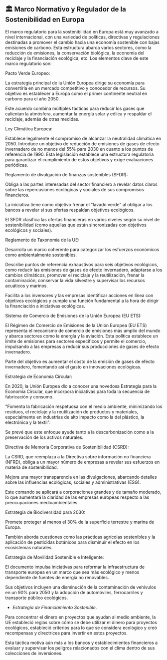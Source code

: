 ## 🏛️ **Marco Normativo y Regulador de la Sostenibilidad en Europa**

El marco regulatorio para la sostenibilidad en Europa está muy avanzado a nivel internacional, con una variedad de políticas, directivas y regulaciones destinadas a promover el cambio hacia una economía sostenible con bajas emisiones de carbono. 
Esta estructura abarca varios sectores, como la reducción de emisiones, la conservación biológica, la economía del reciclaje y la financiación ecológica, etc. 
Los elementos clave de este marco regulatorio son:

Pacto Verde Europeo:

La estrategia principal de la Unión Europea dirige su economía para convertirla en un mercado competitivo y conocedor de recursos. 
Su objetivo es establecer a Europa como el primer continente neutral en carbono para el año 2050.

Este acuerdo combina múltiples tácticas para reducir los gases que calientan la atmósfera, aumentar la energía solar y eólica y respaldar el reciclaje, además de otras medidas.

Ley Climática Europea:

Establece legalmente el compromiso de alcanzar la neutralidad climática en 2050.
Introduce un objetivo de reducción de emisiones de gases de efecto invernadero de no menos del 55% para 2030 en cuanto a los puntos de referencia de 1990.
Esta legislación establece una estructura regulatoria para garantizar el cumplimiento de estos objetivos y exige evaluaciones periódicas.

Reglamento de divulgación de finanzas sostenibles (SFDR):

Obliga a las partes interesadas del sector financiero a revelar datos claros sobre las repercusiones ecológicas y sociales de sus compromisos financieros.

La iniciativa tiene como objetivo frenar el "lavado verde" al obligar a los bancos a revelar si sus ofertas respaldan objetivos ecológicos.

El SFDR clasifica las ofertas financieras en varios niveles según su nivel de sostenibilidad (como aquellas que están sincronizadas con objetivos ecológicos y sociales).


Reglamento de Taxonomía de la UE:

Desarrolla un marco coherente para categorizar los esfuerzos económicos como ambientalmente sostenibles.

Describe puntos de referencia exhaustivos para seis objetivos ecológicos, como reducir las emisiones de gases de efecto invernadero, adaptarse a los cambios climáticos, promover el reciclaje y la reutilización, frenar la contaminación, conservar la vida silvestre y supervisar los recursos acuáticos y marinos.

Facilita a los inversores y las empresas identificar acciones en línea con objetivos ecológicos y cumple una función fundamental a la hora de dirigir la financiación a iniciativas ecológicas.

Sistema de Comercio de Emisiones de la Unión Europea (EU ETS):

El Régimen de Comercio de Emisiones de la Unión Europea (EU ETS) representa el mecanismo de comercio de emisiones más amplio del mundo y abarca sectores como la energía y la aviación.
Esta política establece un límite de emisiones para sectores específicos y permite el comercio, impulsando a las empresas a reducir sus producciones de gases de efecto invernadero. 

Parte del objetivo es aumentar el costo de la emisión de gases de efecto invernadero, fomentando así el gasto en innovaciones ecológicas.

Estrategia de Economía Circular:

En 2020, la Unión Europea dio a conocer una novedosa Estrategia para la Economía Circular, que incorpora iniciativas para toda la secuencia de fabricación y consumo.

"Fomenta la fabricación respetuosa con el medio ambiente, minimizando los residuos, el reciclaje y la reutilización de productos y materiales, especialmente en industrias de alto impacto como la del plástico, la electrónica y la textil".

Se prevé que este enfoque ayude tanto a la descarbonización como a la preservación de los activos naturales.

Directiva de Memoria Corporativa de Sostenibilidad (CSRD):

La CSRD, que reemplaza a la Directiva sobre información no financiera (NFRD), obliga a un mayor número de empresas a revelar sus esfuerzos en materia de sostenibilidad.

Mejora una mayor transparencia en las divulgaciones, abarcando detalles sobre las influencias ecológicas, sociales y administrativas (ESG).

Este comando se aplicará a corporaciones grandes y de tamaño moderado, lo que aumentará la claridad de las empresas europeas respecto a las preocupaciones medioambientales.

Estrategia de Biodiversidad para 2030:

Promete proteger al menos el 30% de la superficie terrestre y marina de Europa.

También aborda cuestiones como las prácticas agrícolas sostenibles y la aplicación de pesticidas botánicos para disminuir el efecto en los ecosistemas naturales.

Estrategia de Movilidad Sostenible e Inteligente:

El documento impulsa iniciativas para reformar la infraestructura de transporte europea en un marco que sea más ecológico y menos dependiente de fuentes de energía no renovables.

Sus objetivos incluyen una disminución de la contaminación de vehívulos en un 90% para 2050 y la adopción de automóviles, ferrocarriles y transporte público ecológicos.

- _Estrategia de Financiamiento Sostenible_.

Para concentrar el dinero en proyectos que ayudan al medio ambiente, la UE estableció reglas sobre cómo se debe utilizar el dinero para proyectos ecológicos, estableció criterios para lo que se considera ecológico y creó recompensas y directrices para invertir en estos proyectos.

Esta táctica motiva aún más a los bancos y establecimientos financieros a evaluar y supervisar los peligros relacionados con el clima dentro de sus colecciones de inversiones.
